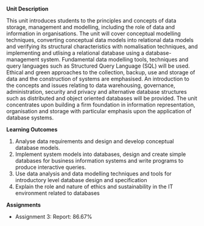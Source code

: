 **Unit Description**

This unit introduces students to the principles and concepts of data storage, management and modelling, including the role of data and information in organisations. The unit will cover conceptual modelling techniques, converting conceptual data models into relational data models and verifying its structural characteristics with nomalisation techniques, and implementing and utlising a relational database using a database-management system. Fundamental data modelling tools, techniques and query languages such as Structured Query Language (SQL) will be used. Ethical and green approaches to the collection, backup, use and storage of data and the construction of systems are emphasised. An introduction to the concepts and issues relating to data warehousing, governance, administration, security and privacy and alternative database structures such as distributed and object oriented databases will be provided. The unit concentrates upon building a firm foundation in information representation, organisation and storage with particular emphasis upon the application of database systems.

**Learning Outcomes**
1. Analyse data requirements and design and develop conceptual database models.
2. Implement system models into databases, design and create simple databases for business information systems and write programs to produce interactive queries.
3. Use data analysis and data modelling techniques and tools for introductory level database design and specification
4. Explain the role and nature of ethics and sustainability in the IT environment related to databases

**Assignments**
- Assignment 3: Report: 86.67% 

